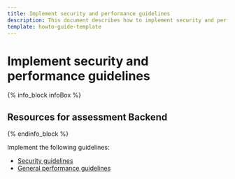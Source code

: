 ```yaml
---
title: Implement security and performance guidelines
description: This document describes how to implement security and performance guidelines.
template: howto-guide-template
---
```


# Implement security and performance guidelines

{% info_block infoBox %}

## Resources for assessment Backend

{% endinfo_block %}

Implement the following guidelines:
* [Security guidelines](/docs/scos/dev/guidelines/security-guidelines.html) 
* [General performance guidelines](/docs/scos/dev/guidelines/performance-guidelines/general-performance-guidelines.html)


